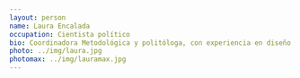 ```yaml
---
layout: person
name: Laura Encalada
occupation: Cientista político
bio: Coordinadora Metodológica y politóloga, con experiencia en diseño y facilitación de procesos participativos, además de elaboración de estudios y seguimiento legislativo.
photo: ../img/laura.jpg
photomax: ../img/lauramax.jpg
---
```


